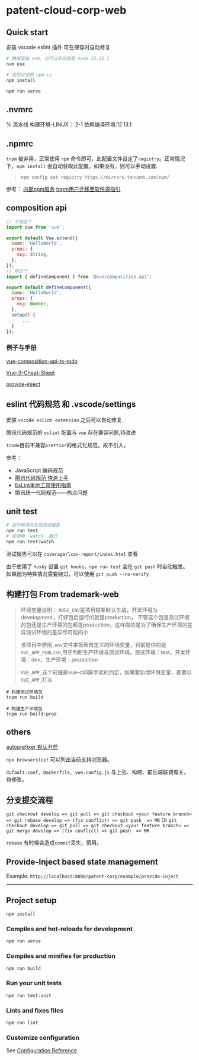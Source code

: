 # patent-cloud-corp-web

## Quick start

安装 vscode eslint 插件 可在保存时自动修复

```bash
# 确保安装 nvm，也可以手动安装 node 12.13.1
nvm use

# 也可以使用 npm ci
npm install

npm run serve

```

## .nvmrc
% 流水线 构建环境-LINUX： 2-1 依赖编译环境:12.13.1

## .npmrc

`tnpm` 被弃用，正常使用 `npm` 命令即可，此配置文件设定了`registry`。正常情况下，`npm install` 会自动获取此配置，如果没有，则可以手动设置.
> `npm config set registry https://mirrors.tencent.com/npm/`

参考：
[内部npm服务](https://iwiki.woa.com/pages/viewpage.action?pageId=113585381)
[tnpm用户迁移至软件源指引](https://iwiki.woa.com/pages/viewpage.action?pageId=103365626)


## composition api

```js
// 不用这个
import Vue from 'vue';

export default Vue.extend({
  name: 'HelloWorld',
  props: {
    msg: String,
  },
});
// 用这个
import { defineComponent } from '@vue/composition-api';

export default defineComponent({
  name: 'HelloWorld',
  props: {
    msg: Number,
  },
  setup() {
      ...
  }
});
```

### 例子与手册

[vue-composition-api-ts-todo](https://github.com/MrSung/vue-composition-api-ts-todo)

[Vue-3-Cheat-Sheet](https://www.vuemastery.com/pdf/Vue-3-Cheat-Sheet.pdf)

[provide-inject](https://composition-api.vuejs.org/#plugin-development)

## eslint 代码规范 和 .vscode/settings

安装 `vscode eslint extension` 之后可以自动修复.

腾讯代码规范的 `eslint` 配置与 `vue` 存在兼容问题,待改进

`tcode`目前不兼容`prettier`的格式化规范，故不引入。

参考：
- JavaScript 编码规范 
- [腾讯代码规范 快速上手](https://iwiki.woa.com/pages/viewpage.action?pageId=327435811)
- [EsLint本地工具使用指南](https://iwiki.woa.com/pages/viewpage.action?pageId=36319125)
- 腾讯统一代码规范——热点问题  



## unit test

```bash
# 运行单测并生成测试报告 
npm run test
# 或使用 `watch` 模式
npm run test:watch
```

测试报告可以在 `coverage/lcov-report/index.html` 查看

由于使用了 `husky` 设置 `git hooks`，`npm run test` 会在 `git push` 时自动触发。
如果因为特殊情况需要绕过，可以使用 `git push --no-verify`


## 构建打包 From trademark-web

> 环境变量说明：
> `NODE_ENV`是项目框架默认生成，开发环境为development，打好包后运行的就是production，
> 不管这个包是测试环境的包还是生产环境的包都是production，这样做的是为了确保生产环境的差异测试环境的差异尽可能的小
>
> 该项目中使用`.env`文件来管理自定义的环境变量，目前提供的是`VUE_APP_PUBLISH`,用于判断生产环境与测试环境，测试环境：test，开发环境：dev，生产环境：production
>
> `VUE_APP_`这个前缀是vue-cli3脚手架的约定，如果要新增环境变量，都要以 `VUE_APP_`打头

```
# 构建测试环境包
tnpm run build

# 构建生产环境包
tnpm run build:prod

```

## others
 
[autoprefixer 默认开启](https://cli.vuejs.org/zh/guide/css.html#postcss)

`npx browserslist` 可以列出当前支持浏览器。

`dufault.conf, Dockerfile, vue.config.js` 与上云、构建、前后端联调有关，待修改。

## 分支提交流程


`git checkout develop => git pull => git checkout <your feature branch> => git rebase develop => (fix conflict) => git push  => MR`
Or
`git checkout develop => git pull => git checkout <your feature branch> => git merge develop => (fix conflict) => git push  => MR`

`rebase` 有时候会造成`commit`丢失，慎用。

## Provide-Inject based state management
Example: `http://localhost:8080/patent-corp/example/provide-inject`

---------------------
## Project setup
```
npm install
```

### Compiles and hot-reloads for development
```
npm run serve
```

### Compiles and minifies for production
```
npm run build
```

### Run your unit tests
```
npm run test:unit
```

### Lints and fixes files
```
npm run lint
```

### Customize configuration
See [Configuration Reference](https://cli.vuejs.org/config/).